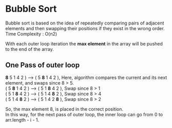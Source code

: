 # Bubble Sort

Bubble sort is based on the idea of repeatedly comparing pairs of adjacent elements and then swapping their positions if they exist in the wrong order.
Time Complexity : O(n2)

With each outer loop iteration the **max element** in the array will be pushed to the end of the array.

One Pass of outer loop
----------------------

**8** 5 1 4 2 ) –> ( 5 **8** 1 4 2 ), Here, algorithm compares the current and its next element, and swaps since 8 > 5.  
( 5 **8** 1 4 2 ) –>  ( 5 1 **8** 4 2 ), Swap since 8 > 1  
( 5 1 **8** 4 2 ) –>  ( 5 1 4 **8** 2 ), Swap since 8 > 4  
( 5 1 4 **8** 2 ) –> ( 5 1 4 2 **8** ), Swap since 8 > 2  

So, the max element 8, is placed in the correct position.  
In this way, for the next pass of outer loop, the inner loop can go from 0 to arr.length - i - 1.
